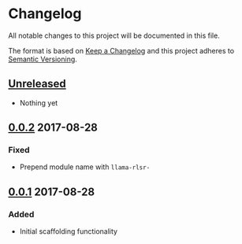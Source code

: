 # Changelog
All notable changes to this project will be documented in this file.

The format is based on [Keep a Changelog](http://keepachangelog.com/)
and this project adheres to [Semantic Versioning](http://semver.org/).

## [Unreleased]
- Nothing yet

## [0.0.2] 2017-08-28
### Fixed 
- Prepend module name with `llama-rlsr-`

## [0.0.1] 2017-08-28
### Added
- Initial scaffolding functionality 

[Unreleased]: https://github.com/HopefulLlama/llama-rlsr-npm/compare/v0.0.2...HEAD
[0.0.2]: https://github.com/HopefulLlama/llama-rlsr-npm/compare/v0.0.1...v0.0.2
[0.0.1]: https://github.com/HopefulLlama/llama-rlsr-npm/compare/4e7b26898b519a3ffb1d5b2cba69b5356f022555...v0.0.1